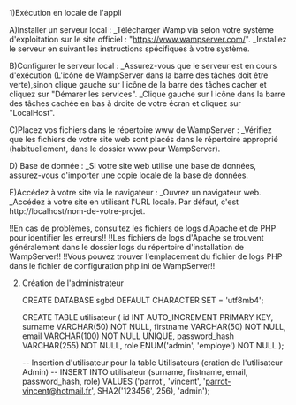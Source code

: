 1)Exécution en locale de l'appli 


A)Installer un serveur local :
    _Télécharger Wamp via  selon votre système d'exploitation sur le site officiel : "https://www.wampserver.com/".
	_Installez le serveur en suivant les instructions spécifiques à votre système.
	
B)Configurer le serveur local :
    _Assurez-vous que le serveur est en cours d'exécution (L'icône de WampServer dans la barre des tâches doit être verte),sinon clique gauche sur l'icône de la barre des tâches cacher et cliquez sur "Démarer les services".
    _Clique gauche sur l icône dans la barre des tâches cachée en bas à droite de votre écran et cliquez sur "LocalHost". 

C)Placez vos fichiers dans le répertoire www de WampServer :
    _Vérifiez que les fichiers de votre site web sont placés dans le répertoire approprié (habituellement, dans le dossier www pour WampServer).
	
D) Base de donnée :
    _Si votre site web utilise une base de données, assurez-vous d'importer une copie locale de la base de données.
	
E)Accédez à votre site via le navigateur :
    _Ouvrez un navigateur web.
    _Accédez à votre site en utilisant l'URL locale. Par défaut, c'est http://localhost/nom-de-votre-projet.



!!En cas de problèmes, consultez les fichiers de logs d'Apache et de PHP pour identifier les erreurs!!
!!Les fichiers de logs d'Apache se trouvent généralement dans le dossier logs du répertoire d'installation de WampServer!!
!!Vous pouvez trouver l'emplacement du fichier de logs PHP dans le fichier de configuration php.ini de WampServer!!


2) Création de l'administrateur
 
   CREATE DATABASE sgbd
    DEFAULT CHARACTER SET = 'utf8mb4';

   CREATE TABLE utilisateur (
    id INT AUTO_INCREMENT PRIMARY KEY,
    surname VARCHAR(50) NOT NULL,
    firstname VARCHAR(50) NOT NULL,
    email VARCHAR(100) NOT NULL UNIQUE,
    password_hash VARCHAR(255) NOT NULL,
    role ENUM('admin', 'employe') NOT NULL
   );


   -- Insertion d'utilisateur pour la table Utilisateurs (cration de l'utilisateur Admin) --
   INSERT INTO utilisateur (surname, firstname, email, password_hash, role)
   VALUES ('parrot', 'vincent', 'parrot-vincent@hotmail.fr', SHA2('123456', 256), 'admin');
